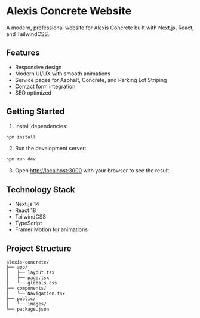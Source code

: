 # Alexis Concrete Website

A modern, professional website for Alexis Concrete built with Next.js, React, and TailwindCSS.

## Features

- Responsive design
- Modern UI/UX with smooth animations
- Service pages for Asphalt, Concrete, and Parking Lot Striping
- Contact form integration
- SEO optimized

## Getting Started

1. Install dependencies:
```bash
npm install
```

2. Run the development server:
```bash
npm run dev
```

3. Open [http://localhost:3000](http://localhost:3000) with your browser to see the result.

## Technology Stack

- Next.js 14
- React 18
- TailwindCSS
- TypeScript
- Framer Motion for animations

## Project Structure

```
alexis-concrete/
├── app/
│   ├── layout.tsx
│   ├── page.tsx
│   └── globals.css
├── components/
│   └── Navigation.tsx
├── public/
│   └── images/
└── package.json
```
